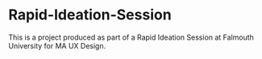 # Rapid-Ideation-Session
This is a project produced as part of a Rapid Ideation Session at Falmouth University for MA UX Design.
